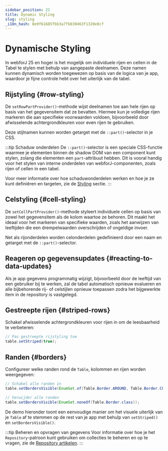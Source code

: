 ```yaml
---
sidebar_position: 21
title: Dynamic Styling
slug: styling
_i18n_hash: 8e9f61685fbb3a7fb830463f1320e8cf
---
```

<!-- vale off -->
# Dynamische Styling <DocChip chip='since' label='25.00' />
<!-- vale on -->

In webforJ 25 en hoger is het mogelijk om individuele rijen en cellen in de Tabel te stylen met behulp van aangepaste deelnamen. Deze namen kunnen dynamisch worden toegewezen op basis van de logica van je app, waardoor je fijne controle hebt over het uiterlijk van de tabel.

## Rijstyling {#row-styling}

De `setRowPartProvider()`-methode wijst deelnamen toe aan hele rijen op basis van het gegevensitem dat ze bevatten. Hiermee kun je volledige rijen markeren die aan specifieke voorwaarden voldoen, bijvoorbeeld door afwisselende achtergrondkleuren voor even rijen te gebruiken.

Deze stijlnamen kunnen worden getarget met de `::part()`-selector in je CSS.

:::tip Schaduw onderdelen
De `::part()`-selector is een speciale CSS-functie waarmee je elementen binnen de shadow DOM van een component kunt stylen, zolang die elementen een `part`-attribuut hebben. Dit is vooral handig voor het stylen van interne onderdelen van webforJ-componenten, zoals rijen of cellen in een tabel.

Voor meer informatie over hoe schaduwonderdelen werken en hoe je ze kunt definiëren en targeten, zie de [Styling](../../styling/shadow-parts) sectie.
:::

<ComponentDemo 
path='/webforj/tablerowstyling?' 
javaE='https://raw.githubusercontent.com/webforj/webforj-documentation/refs/heads/main/src/main/java/com/webforj/samples/views/table/TableRowStylingView.java'
height='300px'
/>

## Celstyling {#cell-styling}

De `setCellPartProvider()`-methode styleert individuele cellen op basis van zowel het gegevensitem als de kolom waartoe ze behoren. Dit maakt het ideaal voor het markeren van specifieke waarden, zoals het aanwijzen van leeftijden die een drempelwaarden overschrijden of ongeldige invoer.

Net als rijonderdelen worden celonderdelen gedefinieerd door een naam en getarget met de `::part()`-selector.

<ComponentDemo 
path='/webforj/tablecellstyling?' 
javaE='https://raw.githubusercontent.com/webforj/webforj-documentation/refs/heads/main/src/main/java/com/webforj/samples/views/table/TableColumnPinningView.java'
height='300px'
/>

## Reageren op gegevensupdates {#reacting-to-data-updates}

Als je app gegevens programmatig wijzigt, bijvoorbeeld door de leeftijd van een gebruiker bij te werken, zal de tabel automatisch opnieuw evalueren en alle bijbehorende rij- of celstijlen opnieuw toepassen zodra het bijgewerkte item in de repository is vastgelegd.

<ComponentDemo 
path='/webforj/tabledynamicstyling?' 
javaE='https://raw.githubusercontent.com/webforj/webforj-documentation/refs/heads/main/src/main/java/com/webforj/samples/views/table/TableDynamicStylingView.java'
height='475px'
/>

## Gestreepte rijen {#striped-rows}

Schakel afwisselende achtergrondkleuren voor rijen in om de leesbaarheid te verbeteren:

```java
// Pas gestreepte rijstyling toe
table.setStriped(true);
```

## Randen {#borders}

Configureer welke randen rond de `Table`, kolommen en rijen worden weergegeven:

```java
// Schakel alle randen in
table.setBordersVisible(EnumSet.of(Table.Border.AROUND, Table.Border.COLUMNS, Table.Border.ROWS));

// Verwijder alle randen
table.setBordersVisible(EnumSet.noneOf(Table.Border.class));
```

De demo hieronder toont een eenvoudige manier om het visuele uiterlijk van je `Table` af te stemmen op de rest van je app met behulp van `setStriped()` en `setBordersVisible()`.

<ComponentDemo 
path='/webforj/tablelayoutstyling?' 
javaE='https://raw.githubusercontent.com/webforj/webforj-documentation/refs/heads/main/src/main/java/com/webforj/samples/views/table/TableLayoutStylingView.java'
height='300px'
/>

:::tip Beheren en opvragen van gegevens
Voor informatie over hoe je het `Repository`-patroon kunt gebruiken om collecties te beheren en op te vragen, zie de [Repository artikelen](/docs/advanced/repository/overview).
:::
